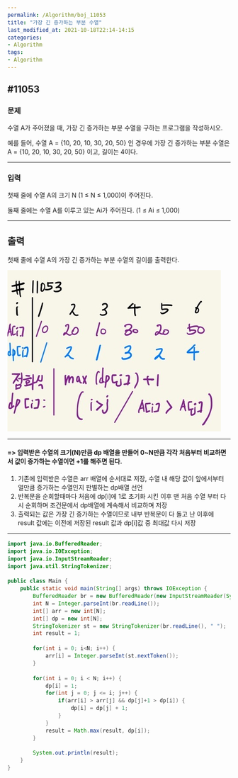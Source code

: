 ```yaml
---
permalink: /Algorithm/boj_11053
title: "가장 긴 증가하는 부분 수열"
last_modified_at: 2021-10-18T22:14-14:15
categories:
- Algorithm
tags:
- Algorithm
---
```


## #11053

### 문제

수열 A가 주어졌을 때, 가장 긴 증가하는 부분 수열을 구하는 프로그램을 작성하시오.

예를 들어, 수열 A = {10, 20, 10, 30, 20, 50} 인 경우에 가장 긴 증가하는 부분 수열은 A = {10, 20, 10, 30, 20, 50} 이고, 길이는 4이다.

---

### 입력

첫째 줄에 수열 A의 크기 N (1 ≤ N ≤ 1,000)이 주어진다.

둘째 줄에는 수열 A를 이루고 있는 Ai가 주어진다. (1 ≤ Ai ≤ 1,000)

---

## 출력

첫째 줄에 수열 A의 가장 긴 증가하는 부분 수열의 길이를 출력한다.

![11053](/assets/image/algo/11053.jpg)

---

#### => 입력받은 수열의 크기(N)만큼 dp 배열을 만들어 0~N만큼 각각 처음부터 비교하면서 값이 증가하는 수열이면 +1를 해주면 된다.

1. 기존에 입력받은 수열은 arr 배열에 순서대로 저장, 수열 내 해당 값이 앞에서부터 얼만큼 증가하는 수열인지 판별하는 dp배열 선언
2. 반복문을 순회할때마다 처음에 dp[i]에 1로 초기화 시킨 이후 맨 처음 수열 부터 다시 순회하며 조건문에서 dp배열에 계속해서 비교하며 저장
3. 출력되는 값은 가장 긴 증가하는 수열이므로 내부 반복문이 다 돌고 난 이후에 result 값에는 이전에 저장된 result 값과 dp[i]값 중 최대값 다시 저장

---

```java
import java.io.BufferedReader;
import java.io.IOException;
import java.io.InputStreamReader;
import java.util.StringTokenizer;

public class Main {
    public static void main(String[] args) throws IOException {
        BufferedReader br = new BufferedReader(new InputStreamReader(System.in));
        int N = Integer.parseInt(br.readLine());
        int[] arr = new int[N];
        int[] dp = new int[N];
        StringTokenizer st = new StringTokenizer(br.readLine(), " ");
        int result = 1;

        for(int i = 0; i<N; i++) {
            arr[i] = Integer.parseInt(st.nextToken());
        }

        for(int i = 0; i < N; i++) {
            dp[i] = 1;
            for(int j = 0; j <= i; j++) {
                if(arr[i] > arr[j] && dp[j]+1 > dp[i]) {
                    dp[i] = dp[j] + 1;
                }
            }
            result = Math.max(result, dp[i]);
        }

        System.out.println(result);
    }
}
```
